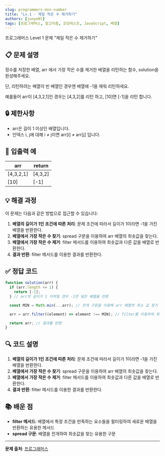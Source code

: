 ```yaml
---
slug: programmers-min-number
title: "Lv.1 - 제일 작은 수 제거하기"
authors: [junye0l]
tags: [프로그래머스, 알고리즘, 코딩테스트, JavaScript, 배열]
---
```


프로그래머스 Level 1 문제 "제일 작은 수 제거하기"

<!-- truncate -->

## 📋 문제 설명

정수를 저장한 배열, arr 에서 가장 작은 수를 제거한 배열을 리턴하는 함수, solution을 완성해주세요.

단, 리턴하려는 배열이 빈 배열인 경우엔 배열에 -1을 채워 리턴하세요.

예를들어 arr이 [4,3,2,1]인 경우는 [4,3,2]를 리턴 하고, [10]면 [-1]을 리턴 합니다.

## 🔒 제한사항

- arr은 길이 1 이상인 배열입니다.
- 인덱스 i, j에 대해 i ≠ j이면 arr[i] ≠ arr[j] 입니다.

## 📝 입출력 예

| arr       | return  |
| --------- | ------- |
| [4,3,2,1] | [4,3,2] |
| [10]      | [-1]    |

## 💡 해결 과정

이 문제는 다음과 같은 방법으로 접근할 수 있습니다:

1. **배열의 길이가 1인 조건에 따른 처리**: 문제 조건에 따라서 길이가 1이라면 -1을 가진 배열을 반환한다.
2. **배열에서 가장 작은 수 찾기**: spread 구문을 이용하여 arr 배열의 최솟값을 찾는다.
3. **배열에서 가장 작은 수 제거**: filter 메서드를 이용하여 최솟값과 다른 값을 배열로 반환한다.
4. **결과 반환**: filter 메서드를 이용한 결과를 반환한다.

## ✅ 정답 코드

```js
function solution(arr) {
  if (arr.length <= 1) {
    return [-1];
  } // arr의 길이가 1 이하일 경우 -1만 넣은 배열을 반환

  const MIN = Math.min(...arr); // 전개 구문을 이용해 arr 배열의 최소 값 찾기

  arr = arr.filter((element) => element !== MIN); // filter를 이용하여 최솟값에 맞지않는 값들만 반환

  return arr; // 결과를 반환
}
```

## 🔍 코드 설명

1. **배열의 길이가 1인 조건에 따른 처리**: 문제 조건에 따라서 길이가 1이라면 -1을 가진 배열을 반환한다.
2. **배열에서 가장 작은 수 찾기**: spread 구문을 이용하여 arr 배열의 최솟값을 찾는다.
3. **배열에서 가장 작은 수 제거**: filter 메서드를 이용하여 최솟값과 다른 값을 배열로 반환한다.
4. **결과 반환**: filter 메서드를 이용한 결과를 반환한다.

## 📚 배운 점

- **filter 메서드**: 배열에서 특정 조건을 만족하는 요소들을 필터링하여 새로운 배열을 반환하는 유용한 메서드
- **spread 구문**: 배열을 전개하여 최솟값을 찾는 유용한 구문

---

**문제 출처**: [프로그래머스](https://school.programmers.co.kr/learn/courses/30/lessons/12935)
